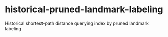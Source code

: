 historical-pruned-landmark-labeling
===================================

Historical shortest-path distance querying index by pruned landmark labeling
